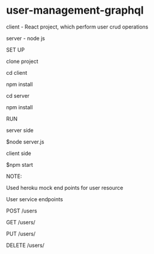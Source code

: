 # user-management-graphql



client - React project, which perform user crud operations


server - node js


SET UP

clone project 

cd client 

npm install

cd server

npm install 

RUN

server side

$node server.js

client side

$npm start



NOTE:

Used heroku mock end points for user resource


User service endpoints

POST /users

GET /users/<userId>
  
PUT /users/<userId>
  
DELETE /users/<userId>
  
